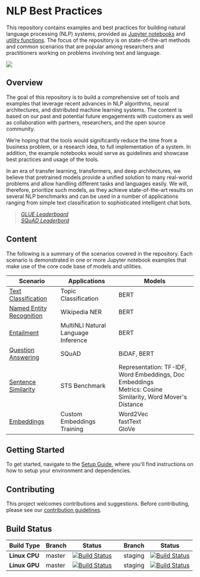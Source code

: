 # NLP Best Practices

This repository contains examples and best practices for building natural language processing (NLP) systems, provided as [Jupyter notebooks](scenarios) and [utility functions](utils_nlp). The focus of the repository is on state-of-the-art methods and common scenarios that are popular among researchers and practitioners working on problems involving text and language.

![](https://nlpbp.blob.core.windows.net/images/cognitive_services.PNG)
## Overview

The goal of this repository is to build a comprehensive set of tools and examples that leverage recent advances in NLP algorithms, neural architectures, and distributed machine learning systems.
The content is based on our past and potential future engagements with customers as well as collaboration with partners, researchers, and the open source community.

We’re hoping that the tools would significantly reduce the time from a business problem, or a research idea, to full implementation of a system. In addition, the example notebooks would serve as guidelines and showcase best practices and usage of the tools.

In an era of transfer learning, transformers, and deep architectures, we believe that pretrained models provide a unified solution to many real-world problems and allow handling different tasks and languages easily. We will, therefore, prioritize such models, as they achieve state-of-the-art results on several NLP benchmarks and can be used in a number of applications ranging from simple text classification to sophisticated intelligent chat bots.

> [*GLUE Leaderboard*](https://gluebenchmark.com/leaderboard)  
> [*SQuAD Leaderbord*](https://rajpurkar.github.io/SQuAD-explorer/)

## Content

The following is a summary of the scenarios covered in the repository. Each scenario is demonstrated in one or more Jupyter notebook examples that make use of the core code base of models and utilities.

| Scenario                 | Applications                                 |  Models |
|---| ------------------------ | ------------------- |
|[Text Classification](scenarios/text_classification)      |Topic Classification|BERT|
|[Named Entity Recognition](scenarios/named_entity_recognition) |Wikipedia NER                                              |BERT|
|[Entailment](scenarios/entailment)|MultiNLI Natural Language Inference|BERT|
|[Question Answering](scenarios/question_answering) |SQuAD                                              | BiDAF, BERT|
|[Sentence Similarity](scenarios/sentence_similarity)      |STS Benchmark                         |Representation: TF-IDF, Word Embeddings, Doc Embeddings<br>Metrics: Cosine Similarity, Word Mover's Distance|
|[Embeddings](scenarios/embeddings)| Custom Embeddings Training|Word2Vec<br>fastText<br>GloVe|



## Getting Started
To get started, navigate to the [Setup Guide](SETUP.md), where you'll find instructions on how to setup your environment and dependencies.

## Contributing
This project welcomes contributions and suggestions. Before contributing, please see our [contribution guidelines](CONTRIBUTING.md).


## Build Status
| Build Type | Branch | Status |  | Branch | Status | 
| --- | --- | --- | --- | --- | --- | 
| **Linux CPU** | master | [![Build Status](https://dev.azure.com/best-practices/nlp/_apis/build/status/cpu_integration_tests_linux?branchName=master)](https://dev.azure.com/best-practices/nlp/_build/latest?definitionId=50&branchName=master) | | staging | [![Build Status](https://dev.azure.com/best-practices/nlp/_apis/build/status/cpu_integration_tests_linux?branchName=master)](https://dev.azure.com/best-practices/nlp/_build/latest?definitionId=50&branchName=staging) |
| **Linux GPU** | master | [![Build Status](https://dev.azure.com/best-practices/nlp/_apis/build/status/gpu_integration_tests_linux?branchName=master)](https://dev.azure.com/best-practices/nlp/_build/latest?definitionId=51&branchName=master) | | staging | [![Build Status](https://dev.azure.com/best-practices/nlp/_apis/build/status/gpu_integration_tests_linux?branchName=master)](https://dev.azure.com/best-practices/nlp/_build/latest?definitionId=51&branchName=master) |
